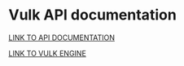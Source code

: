 # Vulk API documentation

[LINK TO API DOCUMENTATION](https://realitix.github.io/vulk-api/)

[LINK TO VULK ENGINE](https://github.com/realitix/vulk)